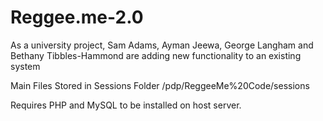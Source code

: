 # Reggee.me-2.0
As a university project, Sam Adams, Ayman Jeewa, George Langham and Bethany Tibbles-Hammond are adding new functionality to an existing system

Main Files Stored in Sessions Folder /pdp/ReggeeMe%20Code/sessions

Requires PHP and MySQL to be installed on host server.
